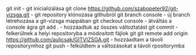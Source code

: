 git init - git inicializálása
git clone https://github.com/szabopeter92/git-vizsga.git - git repository klónozása githubról
git branch console - új branch létrehozása a git-vizsga mappában
git checkout console - átváltás a console ágra
git add . - hozzáadtuk az összes változtatást
git commit - felkerülnek a helyi repositoryba a módosított fájlok
git git remote add origin https://github.com/aulicsak/GITVIZSGA.git - hozzáadtam a távoli repositorymhoz
git push - felküldtem a változásokat a távoli rpositorymba
